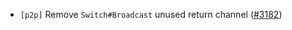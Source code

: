 - `[p2p]` Remove `Switch#Broadcast` unused return channel
  ([\#3182](https://github.com/depinnetwork/por-consensus/pull/3182))
